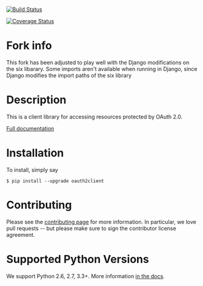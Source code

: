 [![Build Status](https://travis-ci.org/google/oauth2client.svg?branch=master)](https://travis-ci.org/google/oauth2client)

[![Coverage Status](https://img.shields.io/coveralls/google/oauth2client.svg)](https://coveralls.io/r/google/oauth2client?branch=master)

Fork info
=========
This fork has been adjusted to play well with the Django modifications on the six libarary.
Some imports aren't available when running in Django, since Django modifies the import paths of the six library

Description
===========
This is a client library for accessing resources protected by OAuth 2.0.

[Full documentation](http://google.github.io/oauth2client/)

Installation
============

To install, simply say

    $ pip install --upgrade oauth2client

Contributing
============

Please see the
[contributing page](http://google.github.io/oauth2client/contributing.html)
for more information. In particular, we love pull requests -- but please make
sure to sign the contributor license agreement.

Supported Python Versions
=========================

We support Python 2.6, 2.7, 3.3+. More information
[in the docs](http://google.github.io/oauth2client/#supported-python-versions).
